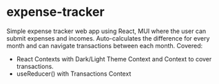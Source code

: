 # expense-tracker

Simple expense tracker web app using React, MUI where the user can submit expenses and incomes. Auto-calculates the difference for every month and can navigate transactions between each month. 
Covered: 
* React Contexts with Dark/Light Theme Context and Context to cover transactions. 
* useReducer() with Transactions Context
